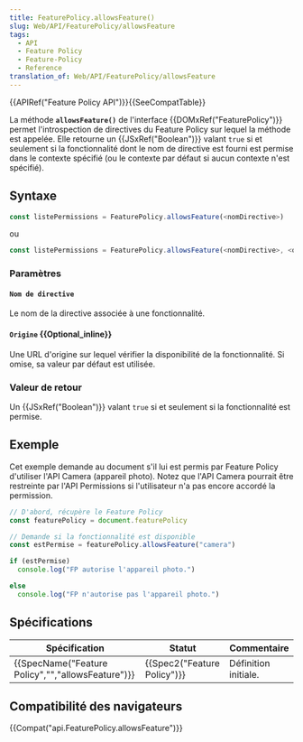 ```yaml
---
title: FeaturePolicy.allowsFeature()
slug: Web/API/FeaturePolicy/allowsFeature
tags:
  - API
  - Feature Policy
  - Feature-Policy
  - Reference
translation_of: Web/API/FeaturePolicy/allowsFeature
---
```

{{APIRef("Feature Policy API")}}{{SeeCompatTable}}

La méthode **`allowsFeature()`** de l'interface {{DOMxRef("FeaturePolicy")}} permet l'introspection de directives du Feature Policy sur lequel la méthode est appelée. Elle retourne un {{JSxRef("Boolean")}} valant `true` si et seulement si la fonctionnalité dont le nom de directive est fourni est permise dans le contexte spécifié (ou le contexte par défaut si aucun contexte n'est spécifié).

## Syntaxe

```js
const listePermissions = FeaturePolicy.allowsFeature(<nomDirective>)
```

ou

```js
const listePermissions = FeaturePolicy.allowsFeature(<nomDirective>, <origine>)
```

### Paramètres

#### `Nom de directive`

Le nom de la directive associée à une fonctionnalité.

#### `Origine` {{Optional_inline}}

Une URL d'origine sur lequel vérifier la disponibilité de la fonctionnalité. Si omise, sa valeur par défaut est utilisée.

### Valeur de retour

Un {{JSxRef("Boolean")}} valant `true` si et seulement si la fonctionnalité est permise.

## Exemple

Cet exemple demande au document s'il lui est permis par Feature Policy d'utiliser l'API Camera (appareil photo). Notez que l'API Camera pourrait être restreinte par l'API Permissions si l'utilisateur n'a pas encore accordé la permission.

```js
// D'abord, récupère le Feature Policy
const featurePolicy = document.featurePolicy

// Demande si la fonctionnalité est disponible
const estPermise = featurePolicy.allowsFeature("camera")

if (estPermise)
  console.log("FP autorise l'appareil photo.")

else
  console.log("FP n'autorise pas l'appareil photo.")
```

## Spécifications

| Spécification                                                    | Statut                               | Commentaire          |
| ---------------------------------------------------------------- | ------------------------------------ | -------------------- |
| {{SpecName("Feature Policy","","allowsFeature")}} | {{Spec2("Feature Policy")}} | Définition initiale. |

## Compatibilité des navigateurs

{{Compat("api.FeaturePolicy.allowsFeature")}}
